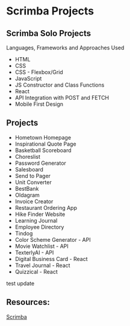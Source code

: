 # Scrimba Projects

## Scrimba Solo Projects

Languages, Frameworks and Approaches Used
<ul>
<li>HTML</li>
<li>CSS</li>
<li>CSS - Flexbox/Grid</li>
<li>JavaScript</li>
 <li>JS Constructor and Class Functions</li>
<li>React</li>
<li>API Integration with POST and FETCH</li>
<li>Mobile First Design</li>
</ul>
 
## Projects
<ul>
<li>Hometown Homepage</li>
<li>Inspirational Quote Page</li>
<li>Basketball Scoreboard</li>
<li>Choreslist</li>
<li>Password Generator</li>
<li>Salesboard</li>
<li>Send to Pager</li>
<li>Unit Converter</li>
<li>BestBank</li>
<li>Oldagram</li>
<li>Invoice Creator</li>
<li>Restaurant Ordering App</li>
<li>Hike Finder Website</li>
<li>Learning Journal</li>
<li>Employee Directory</li>
<li>Tindog</li>
<li>Color Scheme Generator - API</li>
<li>Movie Watchlist - API</li>
<li>TexterlyAI - API</li>
<li>Digital Business Card - React</li>
<li>Travel Journal - React</li>
<li>Quizzical - React</li>
</ul>

test
update 

## Resources:
 [Scrimba](https://scrimba.com/)
